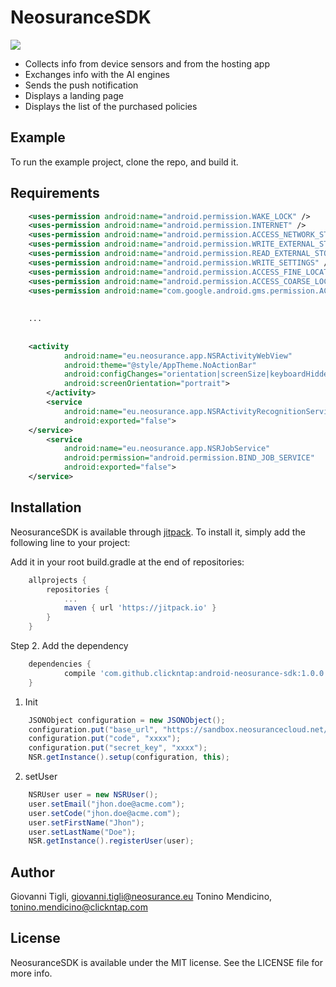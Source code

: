 # NeosuranceSDK

[![](https://jitpack.io/v/clickntap/android-neosurance-sdk.svg)](https://jitpack.io/#clickntap/android-neosurance-sdk)

- Collects info from device sensors and from the hosting app
- Exchanges info with the AI engines
- Sends the push notification
- Displays a landing page
- Displays the list of the purchased policies

## Example

To run the example project, clone the repo, and build it.

## Requirements


```xml
	<uses-permission android:name="android.permission.WAKE_LOCK" />
	<uses-permission android:name="android.permission.INTERNET" />
	<uses-permission android:name="android.permission.ACCESS_NETWORK_STATE" />
	<uses-permission android:name="android.permission.WRITE_EXTERNAL_STORAGE" />
	<uses-permission android:name="android.permission.READ_EXTERNAL_STORAGE" />
	<uses-permission android:name="android.permission.WRITE_SETTINGS" />
	<uses-permission android:name="android.permission.ACCESS_FINE_LOCATION" />
	<uses-permission android:name="android.permission.ACCESS_COARSE_LOCATION" />
	<uses-permission android:name="com.google.android.gms.permission.ACTIVITY_RECOGNITION"/>
	
	
	...
	
	
	<activity
            android:name="eu.neosurance.app.NSRActivityWebView"
            android:theme="@style/AppTheme.NoActionBar"
            android:configChanges="orientation|screenSize|keyboardHidden"
            android:screenOrientation="portrait">
        </activity>
        <service
            android:name="eu.neosurance.app.NSRActivityRecognitionService"
            android:exported="false">
	</service>
        <service
            android:name="eu.neosurance.app.NSRJobService"
            android:permission="android.permission.BIND_JOB_SERVICE"
            android:exported="false">
	</service>
```


## Installation

NeosuranceSDK is available through [jitpack](https://jitpack.io/). To install
it, simply add the following line to your project:


Add it in your root build.gradle at the end of repositories:

```gradle
	allprojects {
		repositories {
			...
			maven { url 'https://jitpack.io' }
		}
	}
```  
 
Step 2. Add the dependency

```gradle
	dependencies {
	        compile 'com.github.clickntap:android-neosurance-sdk:1.0.0'
	}
```


1. Init

```java
	JSONObject configuration = new JSONObject();
	configuration.put("base_url", "https://sandbox.neosurancecloud.net/sdk/api/v1.0/");
	configuration.put("code", "xxxx");
	configuration.put("secret_key", "xxxx");
	NSR.getInstance().setup(configuration, this);
```
2. setUser

```java
	NSRUser user = new NSRUser();
	user.setEmail("jhon.doe@acme.com");
	user.setCode("jhon.doe@acme.com");
	user.setFirstName("Jhon");
	user.setLastName("Doe");
	NSR.getInstance().registerUser(user);
```

## Author

Giovanni Tigli, giovanni.tigli@neosurance.eu
Tonino Mendicino, tonino.mendicino@clickntap.com

## License

NeosuranceSDK is available under the MIT license. See the LICENSE file for more info.

